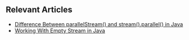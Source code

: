 ## Relevant Articles
- [Difference Between parallelStream() and stream().parallel() in Java](https://www.baeldung.com/java-parallelstream-vs-stream-parallel)
- [Working With Empty Stream in Java](https://www.baeldung.com/java-empty-stream)
